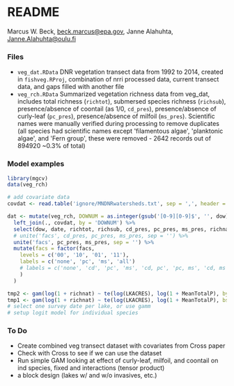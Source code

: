 # README
Marcus W. Beck, beck.marcus@epa.gov, Janne Alahuhta, Janne.Alahuhta@oulu.fi  

### Files

* `veg_dat.RData` DNR vegetation transect data from 1992 to 2014, created in `fishveg.RProj`, combination of nrri processed data, current transect data, and gaps filled with another file
* `veg_rch.RData` Summarized vegetation richness data from veg_dat, includes total richness (`richtot`), submersed species richness (`richsub`), presence/absence of coontail (as 1/0, `cd_pres`), presence/absence of curly-leaf (`pc_pres`), presence/absence of milfoil (`ms_pres`). Scientific names were manually verified during processing to remove duplicates (all species had scientific names except 'filamentous algae', 'planktonic algae', and 'Fern group', these were removed - 2642 records out of 894920 ~0.3% of total)

### Model examples


```r
library(mgcv)
data(veg_rch)

# add covariate data
covdat <- read.table('ignore/MNDNRwatersheds.txt', sep = ',', header = T)

dat <- mutate(veg_rch, DOWNUM = as.integer(gsub('[0-9][0-9]$', '', dow))) %>% 
  left_join(., covdat, by = 'DOWNUM') %>% 
  select(dow, date, richtot, richsub, cd_pres, pc_pres, ms_pres, richnat, depthft, LKACRES, MeanTotalP, secchi, alkalinity) %>% 
  # unite('facs', cd_pres, pc_pres, ms_pres, sep = '') %>% 
  unite('facs', pc_pres, ms_pres, sep = '') %>% 
  mutate(facs = factor(facs, 
    levels = c('00', '10', '01', '11'), 
    labels = c('none', 'pc', 'ms', 'all')
    # labels = c('none', 'cd', 'pc', 'ms', 'cd, pc', 'pc, ms', 'cd, ms', 'all')
    )
  )

tmp2 <- gam(log(1 + richnat) ~ te(log(LKACRES), log(1 + MeanTotalP), by = facs, bs = c("tp", "tp")), data = dat)
tmp1 <- gam(log(1 + richnat) ~ te(log(LKACRES), log(1 + MeanTotalP), bs = c("tp", "tp")), data = dat)
# select one survey date per lake, or use gamm
# setup logit model for individual species
```



### To Do

* Create combined veg transect dataset with covariates from Cross paper
* Check with Cross to see if we can use the dataset
* Run simple GAM looking at effect of curly-leaf, milfoil, and coontail on ind species, fixed and interactions (tensor product)
* a block design (lakes w/ and w/o invasives, etc.)
